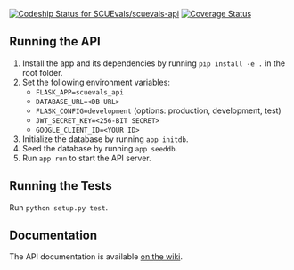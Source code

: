 [![Codeship Status for SCUEvals/scuevals-api](https://img.shields.io/codeship/79c54590-9792-0135-c174-3eb644f498b4/master.svg)](https://app.codeship.com/projects/251868) 
[![Coverage Status](https://img.shields.io/coveralls/github/SCUEvals/scuevals-api/master.svg)](https://coveralls.io/github/SCUEvals/scuevals-api?branch=master)

## Running the API
1. Install the app and its dependencies by running `pip install -e .` in the root folder.
1. Set the following environment variables:
   * `FLASK_APP=scuevals_api`
   * `DATABASE_URL=<DB URL>`
   * `FLASK_CONFIG=development`  (options: production, development, test)
   * `JWT_SECRET_KEY=<256-BIT SECRET>`
   * `GOOGLE_CLIENT_ID=<YOUR ID>`
1. Initialize the database by running `app initdb`.
1. Seed the database by running `app seeddb`.
1. Run `app run` to start the API server.

## Running the Tests
Run `python setup.py test`.

## Documentation
The API documentation is available [on the wiki](../../wiki).